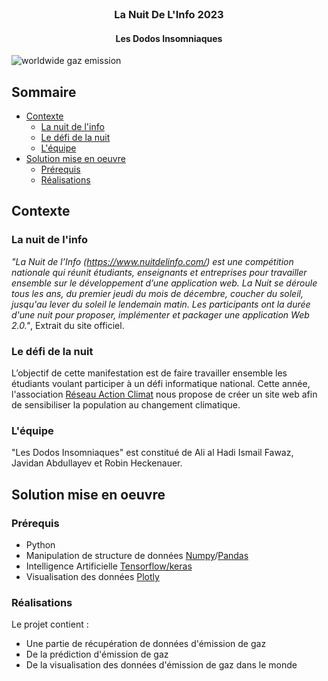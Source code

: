 <!-- Titre -->
<br />
<p align="center">
  <h3 align="center">La Nuit De L'Info 2023</h3>
  <h4 align="center">Les Dodos Insomniaques</h4>
</p>

![worldwide gaz emission](https://github.com/RobinHCK/LaNuitDeLInfo2023/blob/master/img/vis_gif.png)

<!-- Sommaire -->
## Sommaire

* [Contexte](#contexte)
  * [La nuit de l'info](#la-nuit-de-l'info)
  * [Le défi de la nuit](#le-défi-de-la-nuit)
  * [L'équipe](#l'équipe)
* [Solution mise en oeuvre](#solution-mise-en-oeuvre)
  * [Prérequis](#prérequis)
  * [Réalisations](#réalisations)

<!-- Contexte -->
## Contexte

### La nuit de l'info

*"La Nuit de l’Info (https://www.nuitdelinfo.com/) est une compétition nationale qui réunit étudiants, enseignants et entreprises pour travailler ensemble sur le développement d’une application web.
La Nuit se déroule tous les ans, du premier jeudi du mois de décembre, coucher du soleil, jusqu'au lever du soleil le lendemain matin.
Les participants ont la durée d'une nuit pour proposer, implémenter et packager une application Web 2.0."*, Extrait du site officiel.

### Le défi de la nuit

L’objectif de cette manifestation est de faire travailler ensemble les étudiants voulant participer à un défi informatique national.
Cette année, l'association  [Réseau Action Climat](https://reseauactionclimat.org/) nous propose de créer un site web afin de sensibiliser la population au changement climatique.

### L'équipe

"Les Dodos Insomniaques" est constitué de Ali al Hadi Ismail Fawaz, Javidan Abdullayev et Robin Heckenauer.

<!-- Solution mise en oeuvre -->
## Solution mise en oeuvre

### Prérequis

- Python
- Manipulation de structure de données [Numpy](https://numpy.org/)/[Pandas](https://pandas.pydata.org/)
- Intelligence Artificielle [Tensorflow/keras](https://www.tensorflow.org/api_docs/python/tf/keras)
- Visualisation des données [Plotly](https://plotly.com/)

### Réalisations

Le projet contient :
- Une partie de récupération de données d'émission de gaz
- De la prédiction d'émission de gaz
- De la visualisation des données d'émission de gaz dans le monde
